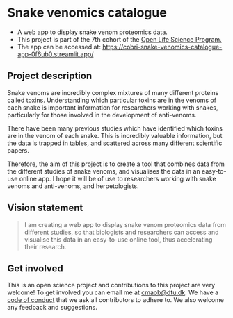 # Snake venomics catalogue

* A web app to display snake venom proteomics data.
* This project is part of the 7th cohort of the [Open Life Science Program.](https://openlifesci.org/ols-7)
* The app can be accessed at: https://cobri-snake-venomics-catalogue-app-0f6ub0.streamlit.app/

## Project description

Snake venoms are incredibly complex mixtures of many different proteins called toxins. Understanding which particular toxins are in the venoms of each snake is important information for researchers working with snakes, particularly for those involved in the development of anti-venoms.

There have been many previous studies which have identified which toxins are in the venom of each snake. This is incredibly valuable information, but the data is trapped in tables, and scattered across many different scientific papers. 

Therefore, the aim of this project is to create a tool that combines data from the different studies of snake venoms, and visualises the data in an easy-to-use online app. I hope it will be of use to researchers working with snake venoms and anti-venoms, and herpetologists.

## Vision statement

>I am creating a web app to display snake venom proteomics data from different studies, so that biologists and researchers can access and visualise this data in an easy-to-use online tool, thus accelerating their research.

## Get involved

This is an open science project and contributions to this project are very welcome! To get involved you can email me at cmaob@dtu.dk. We have a [code of conduct](https://github.com/cobri/snake-venomics-catalogue/blob/main/CODE_OF_CONDUCT.md) that we ask all contributors to adhere to. We also welcome any feedback and suggestions. 
